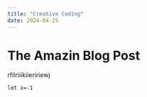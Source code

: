 ```yaml
---
title: "Creative Coding"
date: 2024-04-25
---
```


# The Amazin Blog Post
 rfilriiikiieririewj

 ```
let x=-1
```
